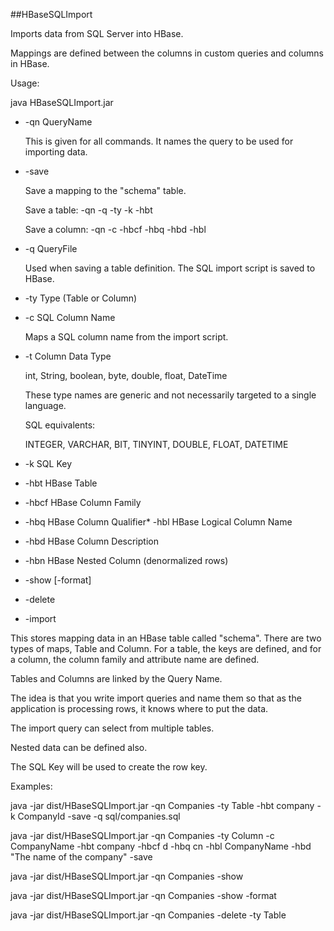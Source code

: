 ##HBaseSQLImport

Imports data from SQL Server into HBase.

Mappings are defined between the columns in custom queries and columns in HBase.

Usage:

java HBaseSQLImport.jar
*	-qn	QueryName
	
	This is given for all commands.  It names the query to be used for importing data.

*	-save

	Save a mapping to the "schema" table.
	

	Save a table: -qn -q -ty -k -hbt
	
	Save a column: -qn -c -hbcf -hbq -hbd -hbl
		
*	-q	QueryFile

	Used when saving a table definition.  The SQL import script is saved to HBase.

*	-ty	Type (Table or Column)

*	-c	SQL Column Name

	Maps a SQL column name from the import script.

*	-t	Column Data Type

	int, String, boolean, byte, double, float, DateTime
	
	These type names are generic and not necessarily targeted to a single language.
	
	SQL equivalents:
	
	INTEGER, VARCHAR, BIT, TINYINT, DOUBLE, FLOAT, DATETIME
		
*	-k	SQL Key
*	-hbt	HBase Table
*	-hbcf	HBase Column Family
*	-hbq	HBase Column Qualifier*	-hbl	HBase Logical Column Name
*	-hbd	HBase Column Description
*	-hbn	HBase Nested Column (denormalized rows)
*	-show [-format]
*	-delete
*	-import

This stores mapping data in an HBase table called "schema".  There are two types of maps, Table and Column.  For a table, the keys are defined, and for a column, the column family and attribute name are defined.

Tables and Columns are linked by the Query Name.

The idea is that you write import queries and name them so that as the application is processing rows, it knows where to put the data.

The import query can select from multiple tables.

Nested data can be defined also.

The SQL Key will be used to create the row key.

Examples:

java -jar dist/HBaseSQLImport.jar -qn Companies -ty Table -hbt company -k CompanyId -save -q sql/companies.sql 

java -jar dist/HBaseSQLImport.jar -qn Companies -ty Column -c CompanyName -hbt company -hbcf d -hbq cn -hbl CompanyName -hbd "The name of the company" -save

java -jar dist/HBaseSQLImport.jar -qn Companies -show

java -jar dist/HBaseSQLImport.jar -qn Companies -show -format

java -jar dist/HBaseSQLImport.jar -qn Companies -delete -ty Table



